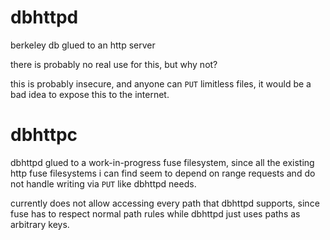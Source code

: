 # dbhttpd

berkeley db glued to an http server

there is probably no real use for this, but why not?

this is probably insecure, and anyone can `PUT` limitless files,
it would be a bad idea to expose this to the internet.

# dbhttpc

dbhttpd glued to a work-in-progress fuse filesystem, since all the
existing http fuse filesystems i can find seem to depend on range
requests and do not handle writing via `PUT` like dbhttpd needs.

currently does not allow accessing every path that dbhttpd supports,
since fuse has to respect normal path rules while dbhttpd just uses
paths as arbitrary keys.

